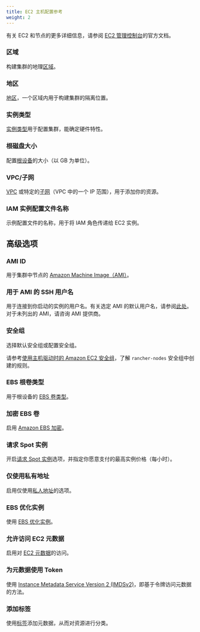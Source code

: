 ```yaml
---
title: EC2 主机配置参考
weight: 2
---
```


有关 EC2 和节点的更多详细信息，请参阅 [EC2 管理控制台](https://aws.amazon.com/ec2)的官方文档。

### 区域

构建集群的地理[区域](https://docs.aws.amazon.com/AWSEC2/latest/UserGuide/using-regions-availability-zones.html)。

### 地区

[地区](https://docs.aws.amazon.com/AWSEC2/latest/UserGuide/using-regions-availability-zones.html#concepts-availability-zones)，一个区域内用于构建集群的隔离位置。

### 实例类型

[实例类型](https://docs.aws.amazon.com/AWSEC2/latest/UserGuide/instance-types.html)用于配置集群，能确定硬件特性。

### 根磁盘大小

配置[根设备](https://docs.aws.amazon.com/AWSEC2/latest/UserGuide/RootDeviceStorage.html)的大小（以 GB 为单位）。

### VPC/子网

[VPC](https://docs.aws.amazon.com/vpc/latest/userguide/configure-your-vpc.html) 或特定的[子网](https://docs.aws.amazon.com/vpc/latest/userguide/configure-subnets.html)（VPC 中的一个 IP 范围），用于添加你的资源。

### IAM 实例配置文件名称

示例配置文件的名称，用于将 IAM 角色传递给 EC2 实例。

## 高级选项

### AMI ID

用于集群中节点的 [Amazon Machine Image（AMI）](https://docs.aws.amazon.com/AWSEC2/latest/UserGuide/AMIs.html)。

### 用于 AMI 的 SSH 用户名

用于连接到你启动的实例的用户名。有关选定 AMI 的默认用户名，请参阅[此处](https://docs.aws.amazon.com/AWSEC2/latest/UserGuide/connection-prereqs.html)。对于未列出的 AMI，请咨询 AMI 提供商。

### 安全组

选择默认安全组或配置安全组。

请参考[使用主机驱动时的 Amazon EC2 安全组](../../../../getting-started/installation-and-upgrade/installation-requirements/port-requirements.md#rancher-aws-ec2-安全组)，了解 `rancher-nodes` 安全组中创建的规则。

### EBS 根卷类型

用于根设备的 [EBS 卷类型](https://docs.aws.amazon.com/AWSEC2/latest/UserGuide/ebs-volume-types.html)。

### 加密 EBS 卷

启用 [Amazon EBS 加密](https://docs.aws.amazon.com/AWSEC2/latest/UserGuide/EBSEncryption.html)。

### 请求 Spot 实例

开启[请求 Spot 实例](https://docs.aws.amazon.com/AWSEC2/latest/UserGuide/spot-requests.html)选项，并指定你愿意支付的最高实例价格（每小时）。

### 仅使用私有地址

启用仅使用[私人地址](https://docs.aws.amazon.com/AWSEC2/latest/UserGuide/using-instance-addressing.html)的选项。

### EBS 优化实例

使用 [EBS 优化实例](https://docs.aws.amazon.com/AWSEC2/latest/UserGuide/ebs-optimized.html)。

### 允许访问 EC2 元数据

启用对 [EC2 元数据](https://docs.aws.amazon.com/AWSEC2/latest/UserGuide/ec2-instance-metadata.html)的访问。

### 为元数据使用 Token

使用 [Instance Metadata Service Version 2 (IMDSv2)](https://docs.aws.amazon.com/AWSEC2/latest/UserGuide/configuring-instance-metadata-service.html)，即基于令牌访问元数据的方法。

### 添加标签

使用[标签](https://docs.aws.amazon.com/AWSEC2/latest/UserGuide/Using_Tags.html)添加元数据，从而对资源进行分类。

